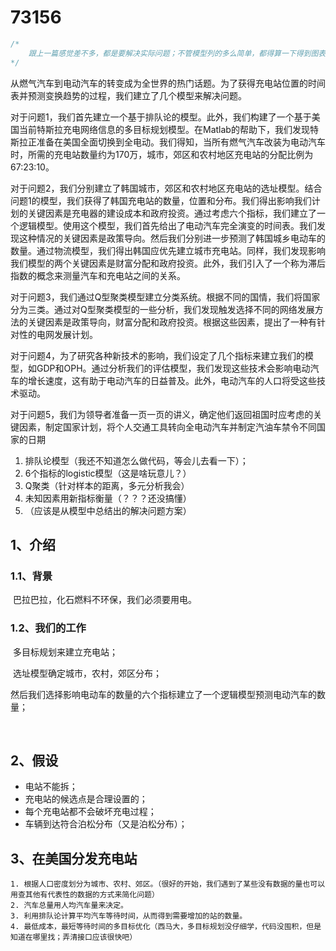 # 73156

```C
/*
	跟上一篇感觉差不多，都是要解决实际问题；不管模型列的多么简单，都得算一下得到图表结果；然后分析、推理得到原因、发展之类的信息；最终以之为基础提出有建设性的解决方案
*/
```

​	从燃气汽车到电动汽车的转变成为全世界的热门话题。为了获得充电站位置的时间表并预测变换趋势的过程，我们建立了几个模型来解决问题。

​	对于问题1，我们首先建立一个基于排队论的模型。此外，我们构建了一个基于美国当前特斯拉充电网络信息的多目标规划模型。在Matlab的帮助下，我们发现特斯拉正准备在美国全面切换到全电动。我们得知，当所有燃气汽车改装为电动汽车时，所需的充电站数量约为170万，城市，郊区和农村地区充电站的分配比例为67:23:10。

​	对于问题2，我们分别建立了韩国城市，郊区和农村地区充电站的选址模型。结合问题1的模型，我们获得了韩国充电站的数量，位置和分布。我们得出影响我们计划的关键因素是充电器的建设成本和政府投资。通过考虑六个指标，我们建立了一个逻辑模型。使用这个模型，我们首先给出了电动汽车完全演变的时间表。我们发现这种情况的关键因素是政策导向。然后我们分别进一步预测了韩国城乡电动车的数量。通过物流模型，我们得出韩国应优先建立城市充电站。同样，我们发现影响我们模型的两个关键因素是财富分配和政府投资。此外，我们引入了一个称为滞后指数的概念来测量汽车和充电站之间的关系。

​	对于问题3，我们通过Q型聚类模型建立分类系统。根据不同的国情，我们将国家分为三类。通过对Q型聚类模型的一些分析，我们发现触发选择不同的网络发展方法的关键因素是政策导向，财富分配和政府投资。根据这些因素，提出了一种有针对性的电网发展计划。

​	对于问题4，为了研究各种新技术的影响，我们设定了几个指标来建立我们的模型，如GDP和OPH。通过分析我们的评估模型，我们发现这些技术会影响电动汽车的增长速度，这有助于电动汽车的日益普及。此外，电动汽车的人口将受这些技术驱动。

​	对于问题5，我们为领导者准备一页一页的讲义，确定他们返回祖国时应考虑的关键因素，制定国家计划，将个人交通工具转向全电动汽车并制定汽油车禁令不同国家的日期



1. 排队论模型（我还不知道怎么做代码，等会儿去看一下）；
2. 6个指标的logistic模型（这是啥玩意儿？）
3. Q聚类（针对样本的距离，多元分析我会）
4. 未知因素用新指标衡量（？？？还没搞懂）
5. （应该是从模型中总结出的解决问题方案）

## 1、介绍

### 1.1、背景

​	巴拉巴拉，化石燃料不环保，我们必须要用电。

### 1.2、我们的工作

​	多目标规划来建立充电站；

​	选址模型确定城市，农村，郊区分布；

​	然后我们选择影响电动车的数量的六个指标建立了一个逻辑模型预测电动汽车的数量；

​	

## 2、假设

- 电站不能拆；
- 充电站的候选点是合理设置的；
- 每个充电站都不会破坏充电过程；
- 车辆到达符合泊松分布（又是泊松分布）；



## 3、在美国分发充电站

 	1. 根据人口密度划分为城市、农村、郊区。（很好的开始，我们遇到了某些没有数据的量也可以用查其他有代表性的数据的方式来简化问题）
 	2. 汽车总量用人均汽车量来决定。
 	3. 利用排队论计算平均汽车等待时间，从而得到需要增加的站的数量。
 	4. 最低成本，最短等待时间的多目标优化（西马大，多目标规划没仔细学，代码没囤积，但是知道在哪里找；弄清接口应该很快吧）